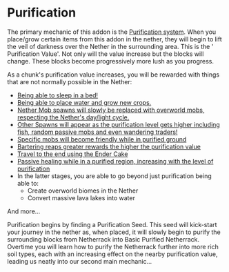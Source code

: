 # Purification

The primary mechanic of this addon is the [Purification system](../purification/). When you place/grow certain items from this addon in the nether, they will begin to lift the veil of darkness over the Nether in the surrounding area. This is the ' Purification Value'. Not only will the value increase but the blocks will change. These blocks become progressively more lush as you progress.

As a chunk's purification value increases, you will be rewarded with things that are not normally possible in the Nether:

* [Being able to sleep in a bed!](../purification/sleeping-in-the-nether.md)
* [Being able to place water and grow new crops.](../purification/water-in-the-nether.md)
* [Nether Mob spawns will slowly be replaced with overworld mobs, respecting the Nether's day/light cycle.](../purification/mob-swapping.md)
* [Other Spawns will appear as the purification level gets higher including fish, random passive mobs and even wandering traders!](../purification/mob-spawning.md)
* [Specific mobs will become friendly while in purified ground](../purification/friendly-mobs.md)
* [Bartering reaps greater rewards the higher the purification value](../purification/a-better-barter.md)
* [Travel to the end using the Ender Cake](../purification/to-the-end.md)
* [Passive healing while in a purified region, increasing with the level of purification](../purification/purifying-aura.md)
* In the latter stages, you are able to go beyond just purification being able to:
  * Create overworld biomes in the Nether
  * Convert massive lava lakes into water

And more...

Purification begins by finding a Purification Seed. This seed will kick-start your journey in the nether as, when placed, it will slowly begin to purify the surrounding blocks from Netherrack into Basic Purified Netherrack. Overtime you will learn how to purify the Netherrack further into more rich soil types, each with an increasing effect on the nearby purification value, leading us neatly into our second main mechanic...
